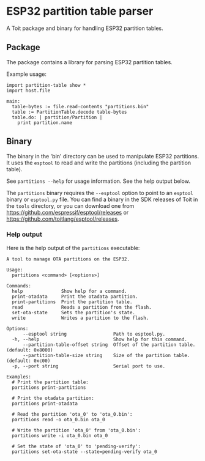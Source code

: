 # ESP32 partition table parser

A Toit package and binary for handling ESP32 partition tables.

## Package

The package contains a library for parsing ESP32 partition tables.

Example usage:

``` toit
import partition-table show *
import host.file

main:
  table-bytes := file.read-contents "partitions.bin"
  table := PartitionTable.decode table-bytes
  table.do: | partition/Partition |
    print partition.name
```

## Binary

The binary in the 'bin' directory can be used to manipulate ESP32 partitions.
It uses the `esptool` to read and write the partitions (including the partition table).

See `partitions --help` for usage information. See the help output below.

The `partitions` binary requires the `--esptool` option to point to an `esptool` binary or
`esptool.py` file. You can find a binary in the SDK releases of Toit in the `tools` directory,
or you can download one from
https://github.com/espressif/esptool/releases or
https://github.com/toitlang/esptool/releases.

### Help output

Here is the help output of the `partitions` executable:

```
A tool to manage OTA partitions on the ESP32.

Usage:
  partitions <command> [<options>]

Commands:
  help              Show help for a command.
  print-otadata     Print the otadata partition.
  print-partitions  Print the partition table.
  read              Reads a partition from the flash.
  set-ota-state     Sets the partition's state.
  write             Writes a partition to the flash.

Options:
      --esptool string                 Path to esptool.py.
  -h, --help                           Show help for this command.
      --partition-table-offset string  Offset of the partition table. (default: 0x8000)
      --partition-table-size string    Size of the partition table. (default: 0xc00)
  -p, --port string                    Serial port to use.

Examples:
  # Print the partition table:
  partitions print-partitions

  # Print the otadata partition:
  partitions print-otadata

  # Read the partition 'ota_0' to 'ota_0.bin':
  partitions read -o ota_0.bin ota_0

  # Write the partition 'ota_0' from 'ota_0.bin':
  partitions write -i ota_0.bin ota_0

  # Set the state of 'ota_0' to 'pending-verify':
  partitions set-ota-state --state=pending-verify ota_0
```

